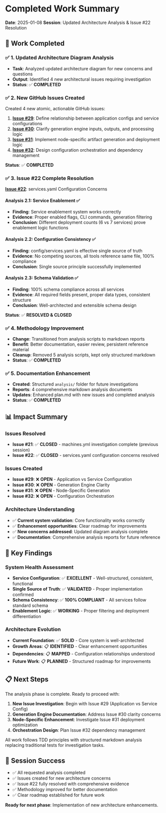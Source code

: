 # Completed Work Summary

**Date**: 2025-01-08
**Session**: Updated Architecture Analysis & Issue #22 Resolution

## 🎯 Work Completed

### ✅ 1. Updated Architecture Diagram Analysis
- **Task**: Analyzed updated architecture diagram for new concerns and questions
- **Output**: Identified 4 new architectural issues requiring investigation
- **Status**: ✅ **COMPLETED**

### ✅ 2. New GitHub Issues Created
Created 4 new atomic, actionable GitHub issues:

1. **[Issue #29](https://github.com/chutch3/selfhosted.sh/issues/29)**: Define relationship between application configs and service configurations
2. **[Issue #30](https://github.com/chutch3/selfhosted.sh/issues/30)**: Clarify generation engine inputs, outputs, and processing logic
3. **[Issue #31](https://github.com/chutch3/selfhosted.sh/issues/31)**: Implement node-specific artifact generation and deployment logic
4. **[Issue #32](https://github.com/chutch3/selfhosted.sh/issues/32)**: Design configuration orchestration and dependency management

**Status**: ✅ **COMPLETED**

### ✅ 3. Issue #22 Complete Resolution
**[Issue #22](https://github.com/chutch3/selfhosted.sh/issues/22)**: services.yaml Configuration Concerns

#### Analysis 2.1: Service Enablement ✅
- **Finding**: Service enablement system works correctly
- **Evidence**: Proper enabled flags, CLI commands, generation filtering
- **Conclusion**: Different deployment counts (6 vs 7 services) prove enablement logic functions

#### Analysis 2.2: Configuration Consistency ✅
- **Finding**: config/services.yaml is effective single source of truth
- **Evidence**: No competing sources, all tools reference same file, 100% compliance
- **Conclusion**: Single source principle successfully implemented

#### Analysis 2.3: Schema Validation ✅
- **Finding**: 100% schema compliance across all services
- **Evidence**: All required fields present, proper data types, consistent structure
- **Conclusion**: Well-architected and extensible schema design

**Status**: ✅ **RESOLVED & CLOSED**

### ✅ 4. Methodology Improvement
- **Change**: Transitioned from analysis scripts to markdown reports
- **Benefit**: Better documentation, easier review, persistent reference material
- **Cleanup**: Removed 5 analysis scripts, kept only structured markdown
- **Status**: ✅ **COMPLETED**

### ✅ 5. Documentation Enhancement
- **Created**: Structured `analysis/` folder for future investigations
- **Reports**: 4 comprehensive markdown analysis documents
- **Updates**: Enhanced plan.md with new issues and completed analysis
- **Status**: ✅ **COMPLETED**

## 📊 Impact Summary

### Issues Resolved
- **Issue #21**: ✅ **CLOSED** - machines.yml investigation complete (previous session)
- **Issue #22**: ✅ **CLOSED** - services.yaml configuration concerns resolved

### Issues Created
- **Issue #29**: ❌ **OPEN** - Application vs Service Configuration
- **Issue #30**: ❌ **OPEN** - Generation Engine Clarity
- **Issue #31**: ❌ **OPEN** - Node-Specific Generation
- **Issue #32**: ❌ **OPEN** - Configuration Orchestration

### Architecture Understanding
- ✅ **Current system validation**: Core functionality works correctly
- ✅ **Enhancement opportunities**: Clear roadmap for improvements
- ✅ **New concerns addressed**: Updated diagram analysis complete
- ✅ **Documentation**: Comprehensive analysis reports for future reference

## 🎯 Key Findings

### System Health Assessment
- **Service Configuration**: ✅ **EXCELLENT** - Well-structured, consistent, functional
- **Single Source of Truth**: ✅ **VALIDATED** - Proper implementation confirmed
- **Schema Consistency**: ✅ **100% COMPLIANT** - All services follow standard schema
- **Enablement Logic**: ✅ **WORKING** - Proper filtering and deployment differentiation

### Architecture Evolution
- **Current Foundation**: ✅ **SOLID** - Core system is well-architected
- **Growth Areas**: 📋 **IDENTIFIED** - Clear enhancement opportunities
- **Dependencies**: 📋 **MAPPED** - Configuration relationships understood
- **Future Work**: 📋 **PLANNED** - Structured roadmap for improvements

## 📋 Next Steps

The analysis phase is complete. Ready to proceed with:

1. **New Issue Investigation**: Begin with Issue #29 (Application vs Service Config)
2. **Generation Engine Documentation**: Address Issue #30 clarity concerns
3. **Node-Specific Enhancement**: Investigate Issue #31 deployment optimization
4. **Orchestration Design**: Plan Issue #32 dependency management

All work follows TDD principles with structured markdown analysis replacing traditional tests for investigation tasks.

## 🎉 Session Success

- ✅ All requested analysis completed
- ✅ Issues created for new architecture concerns
- ✅ Issue #22 fully resolved with comprehensive evidence
- ✅ Methodology improved for better documentation
- ✅ Clear roadmap established for future work

**Ready for next phase**: Implementation of new architecture enhancements.
